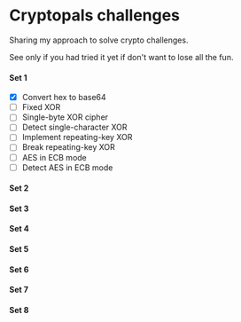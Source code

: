 # Cryptopals challenges

Sharing my approach to solve crypto challenges.

See only if you had tried it yet if don't want to lose all the fun. 

#### Set 1
- [x] Convert hex to base64
- [ ] Fixed XOR
- [ ] Single-byte XOR cipher
- [ ] Detect single-character XOR
- [ ] Implement repeating-key XOR
- [ ] Break repeating-key XOR
- [ ] AES in ECB mode
- [ ] Detect AES in ECB mode

#### Set 2
#### Set 3
#### Set 4
#### Set 5
#### Set 6
#### Set 7
#### Set 8
